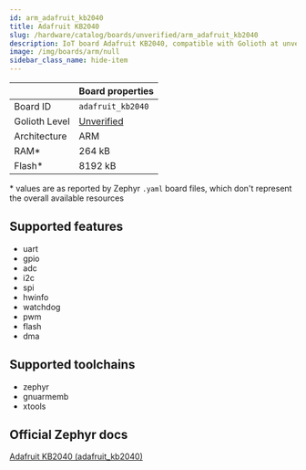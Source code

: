 ```yaml
---
id: arm_adafruit_kb2040
title: Adafruit KB2040
slug: /hardware/catalog/boards/unverified/arm_adafruit_kb2040
description: IoT board Adafruit KB2040, compatible with Golioth at unverified level.
image: /img/boards/arm/null
sidebar_class_name: hide-item
---
```


[//]: # (This is an auto-generated file, do not edit! Changes to it will be lost upon re-generation)



|                | Board properties     |
| -------------  | -------------------- |
| Board ID       | `adafruit_kb2040` |
| Golioth Level  | [Unverified](/hardware#unverified-boards) |
| Architecture   | ARM |
| RAM*           | 264 kB |
| Flash*         | 8192 kB |

\* values are as reported by Zephyr `.yaml` board files, which don't represent the overall available resources



## Supported features

* uart
* gpio
* adc
* i2c
* spi
* hwinfo
* watchdog
* pwm
* flash
* dma

## Supported toolchains

* zephyr
* gnuarmemb
* xtools

## Official Zephyr docs

[Adafruit KB2040 (adafruit_kb2040)](https://docs.zephyrproject.org/latest/boards/arm/adafruit_kb2040/doc/index.html)
